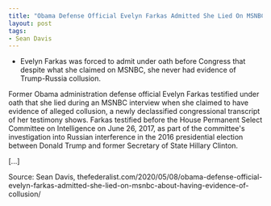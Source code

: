 ```yaml
---
title: "Obama Defense Official Evelyn Farkas Admitted She Lied On MSNBC About Having Evidence Of Collusion"
layout: post
tags:
- Sean Davis
---
```


- Evelyn Farkas was forced to admit under oath before Congress that despite what she claimed on MSNBC, she never had evidence of Trump-Russia collusion.

Former Obama administration defense official Evelyn Farkas testified under oath that she lied during an MSNBC interview when she claimed to have evidence of alleged collusion, a newly declassified congressional transcript of her testimony shows. Farkas testified before the House Permanent Select Committee on Intelligence on June 26, 2017, as part of the committee's investigation into Russian interference in the 2016 presidential election between Donald Trump and former Secretary of State Hillary Clinton.

\[...\]

Source: Sean Davis, thefederalist.com/2020/05/08/obama-defense-official-evelyn-farkas-admitted-she-lied-on-msnbc-about-having-evidence-of-collusion/
